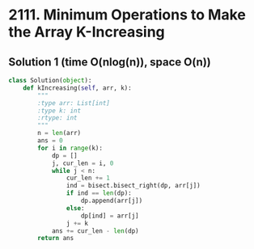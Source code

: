 # 2111. Minimum Operations to Make the Array K-Increasing

## Solution 1 (time O(nlog(n)), space O(n))

```python
class Solution(object):
    def kIncreasing(self, arr, k):
        """
        :type arr: List[int]
        :type k: int
        :rtype: int
        """
        n = len(arr)
        ans = 0
        for i in range(k):
            dp = []
            j, cur_len = i, 0
            while j < n:
                cur_len += 1
                ind = bisect.bisect_right(dp, arr[j])
                if ind == len(dp):
                    dp.append(arr[j])
                else:
                    dp[ind] = arr[j]
                j += k
            ans += cur_len - len(dp)
        return ans
```
